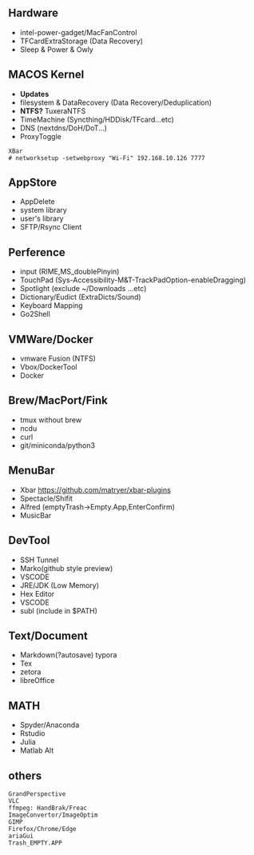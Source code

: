 ## Hardware
- intel-power-gadget/MacFanControl
- TFCardExtraStorage (Data Recovery)
- Sleep & Power & Owly

## MACOS Kernel
- **Updates**
- filesystem & DataRecovery (Data Recovery/Deduplication)
- **NTFS?** TuxeraNTFS
- TimeMachine (Syncthing/HDDisk/TFcard...etc)
- DNS (nextdns/DoH/DoT...)
- ProxyToggle
```
XBar
# networksetup -setwebproxy "Wi-Fi" 192.168.10.126 7777
```
## AppStore
- AppDelete
- system library
- user's library
- SFTP/Rsync Client
 
## Perference
- input (RIME,MS_doublePinyin) 
- TouchPad (Sys-Accessibility-M&T-TrackPadOption-enableDragging)
- Spotlight (exclude ~/Downloads ...etc)
- Dictionary/Eudict (ExtraDicts/Sound)
- Keyboard Mapping
- Go2Shell

## VMWare/Docker
- vmware Fusion (NTFS)
- Vbox/DockerTool
- Docker
 
## Brew/MacPort/Fink
- tmux without brew
- ncdu
- curl
- git/miniconda/python3

## MenuBar
- Xbar https://github.com/matryer/xbar-plugins
- Spectacle/Shifit
- Alfred (emptyTrash->Empty.App,EnterConfirm)
- MusicBar

## DevTool
- SSH Tunnel 
- Marko(github style preview)
- VSCODE
- JRE/JDK (Low Memory)
- Hex Editor
- VSCODE
- subl (include in $PATH)

## Text/Document
- Markdown(?autosave) typora
- Tex
- zetora
- libreOffice
 
## MATH
- Spyder/Anaconda
- Rstudio
- Julia
- Matlab Alt
 
## others
```
GrandPerspective
VLC
ffmpeg: HandBrak/Freac
ImageConvertor/ImageOptim
GIMP
Firefox/Chrome/Edge
ariaGui
Trash_EMPTY.APP
```


